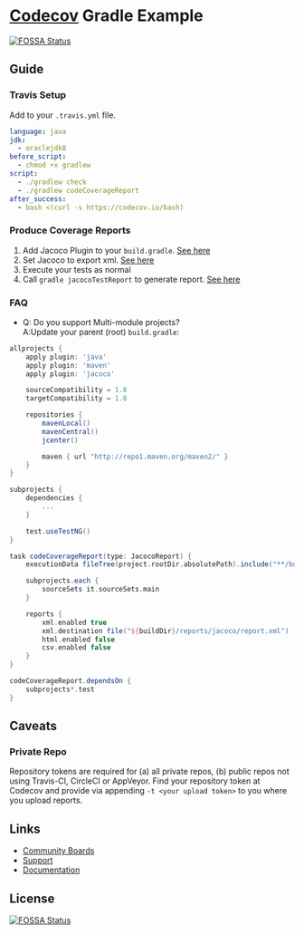 # [Codecov](https://codecov.io) Gradle Example
[![FOSSA Status](https://app.fossa.com/api/projects/git%2Bgithub.com%2Fcodecov%2Fexample-gradle.svg?type=shield)](https://app.fossa.com/projects/git%2Bgithub.com%2Fcodecov%2Fexample-gradle?ref=badge_shield)


## Guide
### Travis Setup

Add to your `.travis.yml` file.
```yml
language: java
jdk:
  - oraclejdk8
before_script:
  - chmod +x gradlew
script:
  - ./gradlew check
  - ./gradlew codeCoverageReport
after_success:
  - bash <(curl -s https://codecov.io/bash)
```

### Produce Coverage Reports
1. Add Jacoco Plugin to your `build.gradle`. [See here](https://github.com/codecov/example-gradle/blob/master/build.gradle#L5)
2. Set Jacoco to export xml. [See here](https://github.com/codecov/example-gradle/blob/master/build.gradle#L18-L23)
3. Execute your tests as normal
4. Call `gradle jacocoTestReport` to generate report. [See here](https://github.com/codecov/example-gradle/blob/65f88382659cf17c8693c3079941a12c8d004f03/circle.yml#L3)

### FAQ
- Q: Do you support Multi-module projects?<br/>A:Update your parent (root) `build.gradle`:
```groovy
allprojects {
    apply plugin: 'java'
    apply plugin: 'maven'
    apply plugin: 'jacoco'

    sourceCompatibility = 1.8
    targetCompatibility = 1.8

    repositories {
        mavenLocal()
        mavenCentral()
        jcenter()

        maven { url "http://repo1.maven.org/maven2/" }
    }
}

subprojects {
    dependencies {
        ...
    }

    test.useTestNG()
}

task codeCoverageReport(type: JacocoReport) {
    executionData fileTree(project.rootDir.absolutePath).include("**/build/jacoco/*.exec")

    subprojects.each {
        sourceSets it.sourceSets.main
    }

    reports {
        xml.enabled true
        xml.destination file("${buildDir}/reports/jacoco/report.xml")
        html.enabled false
        csv.enabled false
    }
}

codeCoverageReport.dependsOn {
    subprojects*.test
}
```

## Caveats
### Private Repo
Repository tokens are required for (a) all private repos, (b) public repos not using Travis-CI, CircleCI or AppVeyor. Find your repository token at Codecov and provide via appending `-t <your upload token>` to you where you upload reports.

## Links
- [Community Boards](https://community.codecov.io)
- [Support](https://codecov.io/support)
- [Documentation](https://docs.codecov.io)


## License
[![FOSSA Status](https://app.fossa.com/api/projects/git%2Bgithub.com%2Fcodecov%2Fexample-gradle.svg?type=large)](https://app.fossa.com/projects/git%2Bgithub.com%2Fcodecov%2Fexample-gradle?ref=badge_large)
